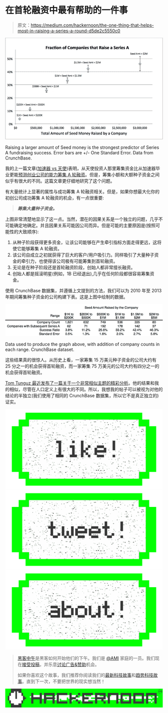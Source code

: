 # 在首轮融资中最有帮助的一件事

> 原文：<https://medium.com/hackernoon/the-one-thing-that-helps-most-in-raising-a-series-a-round-d5de2c5550c0>

![](img/33d8e89194360518b3170b863059f7db.png)

Raising a larger amount of Seed money is the strongest predictor of Series A fundraising success. Error bars are +/- One Standard Error. Data from CrunchBase.

我的上一篇文章([加速器 vs 天使](/@everploeg/accelerators-vs-angels-a79ba5154acc#.6aqf72v8o))表明，从天使投资人那里筹集资金比从加速器毕业更能[预测创业公司的能力](https://hackernoon.com/tagged/important)[筹集 A 轮融资](https://hackernoon.com/tagged/raise)。但是，筹集小额和大额种子资金之间似乎有很大的不同。这篇文章更仔细地研究了这个问题。

有大量统计上显著的属性与成功筹集 A 轮融资相关。但是，如果你想最大化你的初创公司成功筹集 A 轮融资的机会，有一点很重要:

> ***筹集大量种子资金。***

上图非常清楚地显示了这一点。当然，潜在的因果关系是一个独立的问题，几乎不可能确定地确定。并且因果关系可能因公司而异。但是可能的主要原因是(按照可能性的大致顺序):

1.  从种子阶段获得更多资金，让该公司能够在产生牵引指标方面走得更远，这将使它能够筹集 A 轮融资。
2.  该公司自成立之初就获得了巨大的客户/用户吸引力。同样吸引了大量种子资金的牵引力，也使得该公司极有可能筹集到首轮融资。
3.  无论是在种子阶段还是首轮融资阶段，创始人都非常擅长融资。
4.  创始人都是摇滚明星(例如，1B 已经退出),几乎在任何阶段都很容易筹集资金。

使用 CrunchBase 数据集，并遵循上文提到的方法，我们可以为 2010 年至 2013 年期间筹集种子资金的公司构建下表。这是上图中绘制的数据。

![](img/e9ff38d75271201e15dbe6ab79ce951f.png)

Data used to produce the graph above, with addition of company counts in each range. CrunchBase dataset.

这些结果真的很惊人。从历史上看，一家筹集 15 万美元种子资金的公司大约有 25 分之一的机会获得首轮融资，而一家筹集 75 万美元的公司大约有四分之一的机会获得首轮融资。

[Tom Tunguz 最近发布了一篇关于一个非常相似主题的精彩分析](http://tomtunguz.com/seed-followon-rates/)。他的结果和我的相似，尽管在人口定义上有很大的不同。所以，我想我的帖子可以被视为对他的结论的半独立(我们使用了相同的 CrunchBase 数据集，所以它不是真正独立的)证实。

[![](img/50ef4044ecd4e250b5d50f368b775d38.png)](http://bit.ly/HackernoonFB)[![](img/979d9a46439d5aebbdcdca574e21dc81.png)](https://goo.gl/k7XYbx)[![](img/2930ba6bd2c12218fdbbf7e02c8746ff.png)](https://goo.gl/4ofytp)

> [黑客中午](http://bit.ly/Hackernoon)是黑客如何开始他们的下午。我们是 [@AMI](http://bit.ly/atAMIatAMI) 家庭的一员。我们现在[接受投稿](http://bit.ly/hackernoonsubmission)，并乐意[讨论广告&赞助](mailto:partners@amipublications.com)机会。
> 
> 如果你喜欢这个故事，我们推荐你阅读我们的[最新科技故事](http://bit.ly/hackernoonlatestt)和[趋势科技故事](https://hackernoon.com/trending)。直到下一次，不要把世界的现实想当然！

[![](img/be0ca55ba73a573dce11effb2ee80d56.png)](https://goo.gl/Ahtev1)